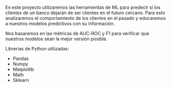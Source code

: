 En este proyecto utilizaremos las herramientas de ML para predecir si los clientes de un banco dejarán de ser clientes en el futuro cercano. Para esto analizaremos el comportamiento de los clientes en el pasado y educaremos a nuestros modelos predictivos con su información.

Nos basaremos en las métricas de AUC-ROC y F1 para verificar que nuestros modelos sean la mejor versión posible.

Librerias de Python utilizadas:
- Pandas
- Numpy
- Matplotlib
- Math
- Sklearn
